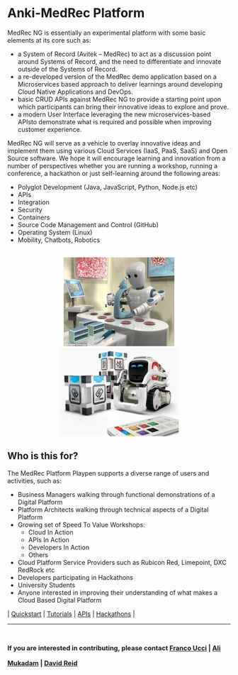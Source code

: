**Anki-MedRec Platform**
===================


MedRec NG is essentially an experimental platform with some basic elements at its core such as:
 
-	a System of Record (Avitek – MedRec) to act as a discussion point around Systems of Record, and the need to differentiate and innovate outside of the Systems of Record.
- a re-developed version of the MedRec demo application based on a Microservices based approach to deliver learnings around developing Cloud Native Applications and DevOps.
-	basic CRUD APIs against MedRec NG to provide a starting point upon which participants can bring their innovative ideas to explore and prove.
- a modern User Interface leveraging the new microservices-based APIsto demonstrate what is required and possible when improving customer experience.


MedRec NG will serve as a vehicle to overlay innovative ideas and implement them using various Cloud Services (IaaS, PaaS, SaaS) and Open Source software. We hope
it will encourage learning and innovation from a number of perspectives whether you are running a workshop, running a conference, a hackathon or just self-learning around the following areas:

- Polyglot Development (Java, JavaScript, Python, Node.js etc)
- APIs
- Integration
- Security
- Containers
- Source Code Management and Control (GitHub)
- Operating System (Linux)
- Mobility, Chatbots, Robotics

<br>
<center>
 <img src="./assets/img/robotmedicine.jpg" width="250" height="200"><img src="./assets/img/cozmoanki.jpg"  width="270" height="200">
</center>


## Who is this for?

The MedRec Platform Playpen supports a diverse range of users and activities, such as:

-	Business Managers walking through functional demonstrations of a Digital Platform
-	Platform Architects walking through technical aspects of a Digital Platform
- 	Growing set of Speed To Value Workshops:
    - Cloud In Action
    - APIs In Action
    - Developers In Action
    - Others
-	Cloud Platform Service Providers such as Rubicon Red, Limepoint, DXC RedRock etc
-	Developers participating in Hackathons
-	University Students
-	Anyone interested in improving their understanding of what makes a Cloud Based Digital Platform


| [Quickstart](quickstart.md)  | [Tutorials](tutorials.md) | [APIs](https://medrec-gse00010209.apaas.em2.oraclecloud.com/swagger.html)
        | [Hackathons](hackathons.md)       |

----------
<sub><sub> If you are interested in contributing, please contact [Franco Ucci](franco.ucci@oracle.com) | [Ali Mukadam](ali.mukadam@oracle.com) | [David Reid](david.reid@oracle.com) </sub></sub>
---------
